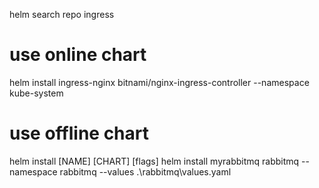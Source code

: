 helm search repo ingress

# use online chart
helm install ingress-nginx bitnami/nginx-ingress-controller --namespace kube-system

# use offline chart
helm install [NAME] [CHART] [flags]
helm install myrabbitmq rabbitmq --namespace rabbitmq --values .\rabbitmq\values.yaml